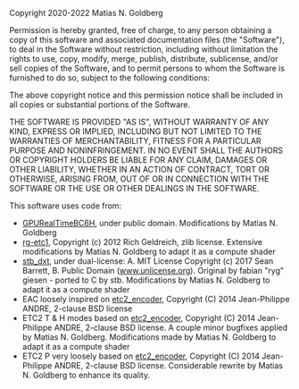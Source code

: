 Copyright 2020-2022 Matias N. Goldberg

Permission is hereby granted, free of charge, to any person obtaining a copy of this software and associated documentation files (the "Software"), to deal in the Software without restriction, including without limitation the rights to use, copy, modify, merge, publish, distribute, sublicense, and/or sell copies of the Software, and to permit persons to whom the Software is furnished to do so, subject to the following conditions:

The above copyright notice and this permission notice shall be included in all copies or substantial portions of the Software.

THE SOFTWARE IS PROVIDED "AS IS", WITHOUT WARRANTY OF ANY KIND, EXPRESS OR IMPLIED, INCLUDING BUT NOT LIMITED TO THE WARRANTIES OF MERCHANTABILITY, FITNESS FOR A PARTICULAR PURPOSE AND NONINFRINGEMENT. IN NO EVENT SHALL THE AUTHORS OR COPYRIGHT HOLDERS BE LIABLE FOR ANY CLAIM, DAMAGES OR OTHER LIABILITY, WHETHER IN AN ACTION OF CONTRACT, TORT OR OTHERWISE, ARISING FROM, OUT OF OR IN CONNECTION WITH THE SOFTWARE OR THE USE OR OTHER DEALINGS IN THE SOFTWARE.


This software uses code from:

* [GPURealTimeBC6H](https://github.com/knarkowicz/GPURealTimeBC6H), under public domain. Modifications by Matias N. Goldberg
* [rg-etc1](https://github.com/richgel999/rg-etc1/), Copyright (c) 2012 Rich Geldreich, zlib license. Extensive modifications by Matias N. Goldberg to adapt it as a compute shader
* [stb_dxt](https://github.com/nothings/stb/blob/master/stb_dxt.h), under dual-license: A. MIT License
Copyright (c) 2017 Sean Barrett, B. Public Domain (www.unlicense.org). Original by fabian "ryg" giesen - ported to C by stb. Modifications by Matias N. Goldberg to adapt it as a compute shader
* EAC loosely inspired on [etc2_encoder](https://github.com/titilambert/packaging-efl/blob/master/src/static_libs/rg_etc/etc2_encoder.c), Copyright (C) 2014 Jean-Philippe ANDRE, 2-clause BSD license
* ETC2 T & H modes based on [etc2_encoder](https://github.com/titilambert/packaging-efl/blob/master/src/static_libs/rg_etc/etc2_encoder.c), Copyright (C) 2014 Jean-Philippe ANDRE, 2-clause BSD license. A couple minor bugfixes applied by Matias N. Goldberg. Modifications made by Matias N. Goldberg to adapt it as a compute shader
* ETC2 P very loosely based on [etc2_encoder](https://github.com/titilambert/packaging-efl/blob/master/src/static_libs/rg_etc/etc2_encoder.c), Copyright (C) 2014 Jean-Philippe ANDRE, 2-clause BSD license. Considerable rewrite by Matias N. Goldberg to enhance its quality.

